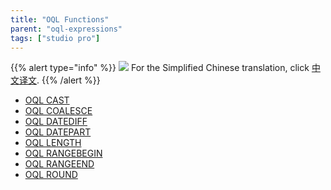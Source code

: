 ```yaml
---
title: "OQL Functions"
parent: "oql-expressions"
tags: ["studio pro"]
---
```


{{% alert type="info" %}}
<img src="attachments/chinese-translation/china.png" style="display: inline-block; margin: 0" /> For the Simplified Chinese translation, click [中文译文](https://cdn.mendix.tencent-cloud.com/documentation/refguide8/oql-functions.pdf).
{{% /alert %}}

*   [OQL CAST](oql-cast)
*   [OQL COALESCE](oql-coalesce)
*   [OQL DATEDIFF](oql-datediff)
*   [OQL DATEPART](oql-datepart)
*   [OQL LENGTH](oql-length)
*   [OQL RANGEBEGIN](oql-rangebegin)
*   [OQL RANGEEND](oql-rangeend)
*   [OQL ROUND](oql-round)

